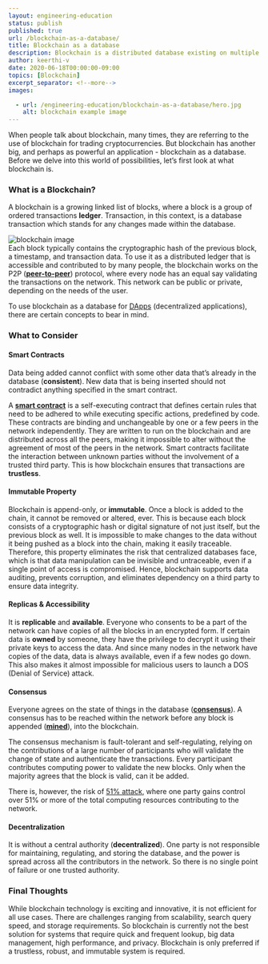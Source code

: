 ```yaml
---
layout: engineering-education
status: publish
published: true
url: /blockchain-as-a-database/
title: Blockchain as a database
description: Blockchain is a distributed database existing on multiple computers at the same time. It is constantly growing as new sets of recordings, or 'blocks', are added to it.
author: keerthi-v
date: 2020-06-18T00:00:00-09:00
topics: [Blockchain]
excerpt_separator: <!--more-->
images:

  - url: /engineering-education/blockchain-as-a-database/hero.jpg
    alt: blockchain example image
---
```


When people talk about blockchain, many times, they are referring to the use of blockchain for trading cryptocurrencies. But blockchain has another big, and perhaps as powerful an application - blockchain as a database. Before we delve into this world of possibilities, let’s first look at what blockchain is.
<!--more-->
### What is a Blockchain?
A blockchain is a growing linked list of blocks, where a block is a group of ordered transactions **ledger**. Transaction, in this context, is a database transaction which stands for any changes made within the database.

![blockchain image](/engineering-education/blockchain-as-a-database/blockchain.png)<br>
Each block typically contains the cryptographic hash of the previous block, a timestamp, and transaction data. To use it as a distributed ledger that is accessible and contributed to by many people, the blockchain works on the P2P ([**peer-to-peer**](https://en.wikipedia.org/wiki/Peer-to-peer)) protocol, where every node has an equal say validating the transactions on the network. This network can be public or private, depending on the needs of the user.

To use blockchain as a database for [DApps](https://blockgeeks.com/guides/decentralized-applications/) (decentralized applications), there are certain concepts to bear in mind.

### What to Consider
#### Smart Contracts
Data being added cannot conflict with some other data that’s already in the database (**consistent**). New data that is being inserted should not contradict anything specified in the smart contract.

A [**smart contract**](https://en.wikipedia.org/wiki/Smart_contract) is a self-executing contract that defines certain rules that need to be adhered to while executing specific actions, predefined by code. These contracts are binding and unchangeable by one or a few peers in the network independently. They are written to run on the blockchain and are distributed across all the peers, making it impossible to alter without the agreement of most of the peers in the network. Smart contracts facilitate the interaction between unknown parties without the involvement of a trusted third party. This is how blockchain ensures that transactions are **trustless**.

#### Immutable Property
Blockchain is append-only, or **immutable**. Once a block is added to the chain, it cannot be removed or altered, ever. This is because each block consists of a cryptographic hash or digital signature of not just itself, but the previous block as well. It is impossible to make changes to the data without it being pushed as a block into the chain, making it easily traceable. Therefore, this property eliminates the risk that centralized databases face, which is that data manipulation can be invisible and untraceable, even if a single point of access is compromised. Hence, blockchain supports data auditing, prevents corruption, and eliminates dependency on a third party to ensure data integrity.

#### Replicas & Accessibility
It is **replicable** and **available**. Everyone who consents to be a part of the network can have copies of all the blocks in an encrypted form. If certain data is **owned** by someone, they have the privilege to decrypt it using their private keys to access the data. And since many nodes in the network have copies of the data, data is always available, even if a few nodes go down. This also makes it almost impossible for malicious users to launch a DOS (Denial of Service) attack.

#### Consensus
Everyone agrees on the state of things in the database ([**consensus**](https://medium.com/@BangBitTech/what-is-consensus-algorithm-in-blockchain-different-types-of-consensus-models-12cce443fc77)). A consensus has to be reached within the network before any block is appended ([**mined**](https://github.com/bitcoinbook/bitcoinbook/blob/develop/ch10.asciidoc)), into the blockchain.

The consensus mechanism is fault-tolerant and self-regulating, relying on the contributions of a large number of participants who will validate the change of state and authenticate the transactions. Every participant contributes computing power to validate the new blocks. Only when the majority agrees that the block is valid, can it be added.

There is, however, the risk of [51% attack](https://www.fxempire.com/education/article/51-attack-explained-the-attack-on-a-blockchain-513887), where one party gains control over 51% or more of the total computing resources contributing to the network.

#### Decentralization
It is without a central authority (**decentralized**). One party is not responsible for maintaining, regulating, and storing the database, and the power is spread across all the contributors in the network. So there is no single point of failure or one trusted authority.

### Final Thoughts
While blockchain technology is exciting and innovative, it is not efficient for all use cases. There are challenges ranging from scalability, search query speed, and storage requirements. So blockchain is currently not the best solution for systems that require quick and frequent lookup, big data management, high performance, and privacy. Blockchain is only preferred if a trustless, robust, and immutable system is required.
